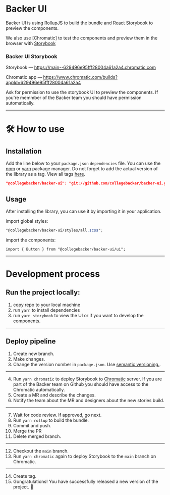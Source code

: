 # Backer UI

Backer UI is using [RollupJS](https://rollupjs.org/guide/en/) to build the bundle and [React Storybook](https://storybook.js.org/) to preview the components.

We also use [Chromatic] to test the components and preview them in the browser with [Storybook](https://storybook.js.org/)

### Backer UI Storybook

Storybook — https://main--629496e95fff28004a61a2a4.chromatic.com

Chromatic app — https://www.chromatic.com/builds?appId=629496e95fff28004a61a2a4

Ask for permission to use the storybook UI to preview the components. If you're memmber of the Backer team you should have permission automatically.

---

# 🛠 How to use

## Installation

Add the line below to your `package.json` `dependencies` file. You can use the [npm](https://www.npmjs.com) or [yarn](https://yarnpkg.com) package manager. Do not forget to add the actual version of the library as a tag. View all tags [here](https://github.com/collegebacker/backer-ui/tags).

```json
"@collegebacker/backer-ui": "git://github.com/collegebacker/backer-ui.git#tag-version"
```

## Usage

After installing the library, you can use it by importing it in your application.

import global styles:

```scss
"@collegebacker/backer-ui/styles/all.scss";
```

import the components:

```tsx
import { Button } from "@collegebacker/backer-ui/ui";
```

---

# Development process

## Run the project locally:

1. copy repo to your local machine
2. run `yarn` to install dependencies
3. run `yarn storybook` to view the UI or if you want to develop the components.

---

## Deploy pipeline

1. Create new branch.
2. Make changes.
3. Change the version number in `package.json`. Use [semantic versioning.](https://semver.org/).

---

4. Run `yarn chromatic` to deploy Storybook to [Chromatic](https://www.chromatic.com/) server. If you are part of the Backer team on Github you should have access to the Chromatic automatically.
5. Create a MR and describe the changes.
6. Notify the team about the MR and designers about the new stories build.

---

7. Wait for code review. If approved, go next.
8. Run `yarn rollup` to build the bundle.
9. Commit and push.
10. Merge the PR
11. Delete merged branch.

---

12. Checkout the `main` branch.
13. Run `yarn chromatic` again to deploy Storybook to the `main` branch on Chromatic.

---

14. Create tag.
15. Gongratulations! You have successfully released a new version of the project. 🎉
